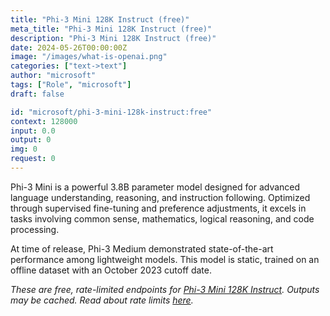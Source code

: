 ```yaml
---
title: "Phi-3 Mini 128K Instruct (free)"
meta_title: "Phi-3 Mini 128K Instruct (free)"
description: "Phi-3 Mini 128K Instruct (free)"
date: 2024-05-26T00:00:00Z
image: "/images/what-is-openai.png"
categories: ["text->text"]
author: "microsoft"
tags: ["Role", "microsoft"]
draft: false

id: "microsoft/phi-3-mini-128k-instruct:free"
context: 128000
input: 0.0
output: 0
img: 0
request: 0
---
```


Phi-3 Mini is a powerful 3.8B parameter model designed for advanced language understanding, reasoning, and instruction following. Optimized through supervised fine-tuning and preference adjustments, it excels in tasks involving common sense, mathematics, logical reasoning, and code processing.

At time of release, Phi-3 Medium demonstrated state-of-the-art performance among lightweight models. This model is static, trained on an offline dataset with an October 2023 cutoff date.

_These are free, rate-limited endpoints for [Phi-3 Mini 128K Instruct](/models/microsoft/phi-3-mini-128k-instruct). Outputs may be cached. Read about rate limits [here](/docs/limits)._

